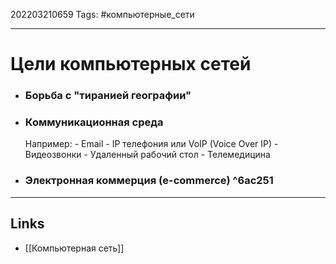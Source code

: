 202203210659
Tags: #компьютерные_сети

---

# Цели компьютерных сетей

- ### Борьба с **"тиранией географии"**
- ### Коммуникационная среда
	Например:
		- Email
		- IP телефония или VoIP (Voice Over IP)
		- Видеозвонки
		- Удаленный рабочий стол
		- Телемедицина
- ### Электронная коммерция (e-commerce) ^6ac251

---
## Links
 - [[Компьютерная сеть]]
